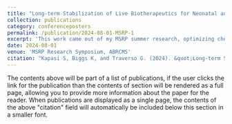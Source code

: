 ```yaml
---
title: "Long-term Stabilization of Live Biotherapeutics for Neonatal and Female Health"
collection: publications
category: conferenceposters
permalink: /publication/2024-08-01-MSRP-1
excerpt: 'This work came out of my MSRP summer research, optimizing chemical excipients in formulations with <i>L. crispatus</i> and <i>B. infantis</i> in order to make better live biotherapeutics. The same poster was presented at the Annual Biomedical Research Conference for Minoritized Scientists (ABRCMS) 2024 conference. Contact for poster availability.'
date: 2024-08-01
venue: 'MSRP Research Symposium, ABRCMS'
citation: "Kapasi S, Biggs K, and Traverso G. (2024). &quot;Long-term Stabilization of Live Biotherapeutics for Neonatal and Female Health.&quot; <i>2024 MSRP Research Symposium</i>. 2024 August 1st. Cambridge, Massachusetts."
---
```


The contents above will be part of a list of publications, if the user clicks the link for the publication than the contents of section will be rendered as a full page, allowing you to provide more information about the paper for the reader. When publications are displayed as a single page, the contents of the above "citation" field will automatically be included below this section in a smaller font.
